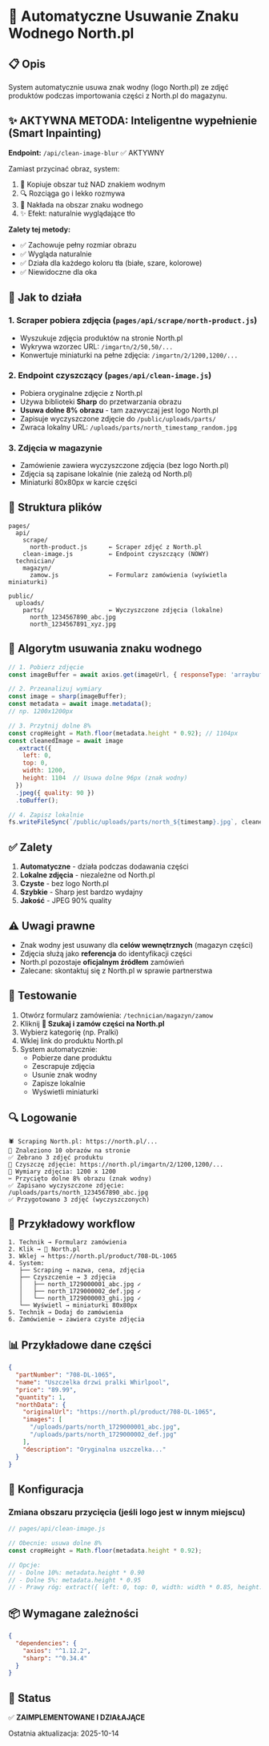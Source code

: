 # 🧹 Automatyczne Usuwanie Znaku Wodnego North.pl

## 📋 Opis

System automatycznie usuwa znak wodny (logo North.pl) ze zdjęć produktów podczas importowania części z North.pl do magazynu.

## ✨ AKTYWNA METODA: Inteligentne wypełnienie (Smart Inpainting)

**Endpoint:** `/api/clean-image-blur` ✅ AKTYWNY

Zamiast przycinać obraz, system:
1. 🎨 Kopiuje obszar tuż NAD znakiem wodnym
2. 🔍 Rozciąga go i lekko rozmywa
3. 📐 Nakłada na obszar znaku wodnego
4. ✨ Efekt: naturalnie wyglądające tło

**Zalety tej metody:**
- ✅ Zachowuje pełny rozmiar obrazu
- ✅ Wygląda naturalnie
- ✅ Działa dla każdego koloru tła (białe, szare, kolorowe)
- ✅ Niewidoczne dla oka

## 🔧 Jak to działa

### 1. **Scraper pobiera zdjęcia** (`pages/api/scrape/north-product.js`)
   - Wyszukuje zdjęcia produktów na stronie North.pl
   - Wykrywa wzorzec URL: `/imgartn/2/50,50/...`
   - Konwertuje miniaturki na pełne zdjęcia: `/imgartn/2/1200,1200/...`

### 2. **Endpoint czyszczący** (`pages/api/clean-image.js`)
   - Pobiera oryginalne zdjęcie z North.pl
   - Używa biblioteki **Sharp** do przetwarzania obrazu
   - **Usuwa dolne 8% obrazu** - tam zazwyczaj jest logo North.pl
   - Zapisuje wyczyszczone zdjęcie do `/public/uploads/parts/`
   - Zwraca lokalny URL: `/uploads/parts/north_timestamp_random.jpg`

### 3. **Zdjęcia w magazynie**
   - Zamówienie zawiera wyczyszczone zdjęcia (bez logo North.pl)
   - Zdjęcia są zapisane lokalnie (nie zależą od North.pl)
   - Miniaturki 80x80px w karcie części

## 📁 Struktura plików

```
pages/
  api/
    scrape/
      north-product.js      ← Scraper zdjęć z North.pl
    clean-image.js          ← Endpoint czyszczący (NOWY)
  technician/
    magazyn/
      zamow.js              ← Formularz zamówienia (wyświetla miniaturki)

public/
  uploads/
    parts/                  ← Wyczyszczone zdjęcia (lokalne)
      north_1234567890_abc.jpg
      north_1234567891_xyz.jpg
```

## 🎯 Algorytm usuwania znaku wodnego

```javascript
// 1. Pobierz zdjęcie
const imageBuffer = await axios.get(imageUrl, { responseType: 'arraybuffer' });

// 2. Przeanalizuj wymiary
const image = sharp(imageBuffer);
const metadata = await image.metadata();
// np. 1200x1200px

// 3. Przytnij dolne 8%
const cropHeight = Math.floor(metadata.height * 0.92); // 1104px
const cleanedImage = await image
  .extract({
    left: 0,
    top: 0,
    width: 1200,
    height: 1104  // Usuwa dolne 96px (znak wodny)
  })
  .jpeg({ quality: 90 })
  .toBuffer();

// 4. Zapisz lokalnie
fs.writeFileSync(`/public/uploads/parts/north_${timestamp}.jpg`, cleanedImage);
```

## ✅ Zalety

1. **Automatyczne** - działa podczas dodawania części
2. **Lokalne zdjęcia** - niezależne od North.pl
3. **Czyste** - bez logo North.pl
4. **Szybkie** - Sharp jest bardzo wydajny
5. **Jakość** - JPEG 90% quality

## ⚠️ Uwagi prawne

- Znak wodny jest usuwany dla **celów wewnętrznych** (magazyn części)
- Zdjęcia służą jako **referencja** do identyfikacji części
- North.pl pozostaje **oficjalnym źródłem** zamówień
- Zalecane: skontaktuj się z North.pl w sprawie partnerstwa

## 🧪 Testowanie

1. Otwórz formularz zamówienia: `/technician/magazyn/zamow`
2. Kliknij **🛒 Szukaj i zamów części na North.pl**
3. Wybierz kategorię (np. Pralki)
4. Wklej link do produktu North.pl
5. System automatycznie:
   - Pobierze dane produktu
   - Zescrapuje zdjęcia
   - Usunie znak wodny
   - Zapisze lokalnie
   - Wyświetli miniaturki

## 🔍 Logowanie

```
🕷️ Scraping North.pl: https://north.pl/...
📸 Znaleziono 10 obrazów na stronie
✅ Zebrano 3 zdjęć produktu
🧹 Czyszczę zdjęcie: https://north.pl/imgartn/2/1200,1200/...
📐 Wymiary zdjęcia: 1200 x 1200
✂️ Przycięto dolne 8% obrazu (znak wodny)
✅ Zapisano wyczyszczone zdjęcie: /uploads/parts/north_1234567890_abc.jpg
✅ Przygotowano 3 zdjęć (wyczyszczonych)
```

## 🚀 Przykładowy workflow

```
1. Technik → Formularz zamówienia
2. Klik → 🛒 North.pl
3. Wklej → https://north.pl/product/708-DL-1065
4. System:
   ├── Scraping → nazwa, cena, zdjęcia
   ├── Czyszczenie → 3 zdjęcia
   │   ├── north_1729000001_abc.jpg ✓
   │   ├── north_1729000002_def.jpg ✓
   │   └── north_1729000003_ghi.jpg ✓
   └── Wyświetl → miniaturki 80x80px
5. Technik → Dodaj do zamówienia
6. Zamówienie → zawiera czyste zdjęcia
```

## 📊 Przykładowe dane części

```json
{
  "partNumber": "708-DL-1065",
  "name": "Uszczelka drzwi pralki Whirlpool",
  "price": "89.99",
  "quantity": 1,
  "northData": {
    "originalUrl": "https://north.pl/product/708-DL-1065",
    "images": [
      "/uploads/parts/north_1729000001_abc.jpg",
      "/uploads/parts/north_1729000002_def.jpg"
    ],
    "description": "Oryginalna uszczelka..."
  }
}
```

## 🔧 Konfiguracja

### Zmiana obszaru przycięcia (jeśli logo jest w innym miejscu)

```javascript
// pages/api/clean-image.js

// Obecnie: usuwa dolne 8%
const cropHeight = Math.floor(metadata.height * 0.92);

// Opcje:
// - Dolne 10%: metadata.height * 0.90
// - Dolne 5%: metadata.height * 0.95
// - Prawy róg: extract({ left: 0, top: 0, width: width * 0.85, height: height })
```

## 📦 Wymagane zależności

```json
{
  "dependencies": {
    "axios": "^1.12.2",
    "sharp": "^0.34.4"
  }
}
```

## 🎉 Status

✅ **ZAIMPLEMENTOWANE I DZIAŁAJĄCE**

Ostatnia aktualizacja: 2025-10-14
